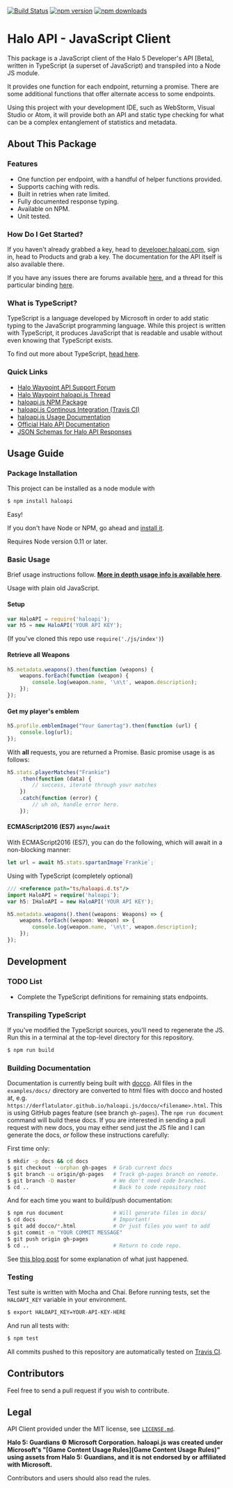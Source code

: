 [![Build Status](https://travis-ci.org/DerFlatulator/haloapi.js.svg)][ci-server]
[![npm version](https://badge.fury.io/js/haloapi.svg)][npm-package] 
[![npm downloads](https://img.shields.io/npm/dt/haloapi.svg)][npm-package]

# Halo API  - JavaScript Client

This package is a JavaScript client of the Halo 5 Developer's API [Beta], written in TypeScript (a superset of JavaScript) and transpiled into a Node JS module. 

It provides one function for each endpoint, returning a promise. There are some additional functions that offer alternate access to some endpoints. 

Using this project with your development IDE, such as WebStorm, Visual Studio or Atom, it will provide both an API and static type checking for what can be a complex entanglement of statistics and metadata.

## About This Package

### Features

- One function per endpoint, with a handful of helper functions provided.
- Supports caching with redis. 
- Built in retries when rate limited. 
- Fully documented response typing.
- Available on NPM.
- Unit tested.

### How Do I Get Started?

If you haven't already grabbed a key, head to [developer.haloapi.com][developer-haloapi], sign in, head to Products and grab a key. The documentation for the API itself is also available there. 

If you have any issues there are forums available [here][waypoint-api-support], and a thread for this particular binding [here][waypoint-thread].

### What is TypeScript?

TypeScript is a language developed by Microsoft in order to add static typing to the JavaScript programming language. While this project is written with TypeScript, it produces JavaScript that is readable and usable without even knowing that TypeScript exists.

To find out more about TypeScript, [head here](http://www.typescriptlang.org/).

### Quick Links

- [Halo Waypoint API Support Forum][waypoint-api-support]
- [Halo Waypoint haloapi.js Thread][waypoint-thread]
- [haloapi.js NPM Package][npm-package]
- [haloapi.js Continous Integration (Travis CI)][ci-server]
- [haloapi.js Usage Documentation][usage-docs]
- [Official Halo API Documentation][developer-haloapi]
- [JSON Schemas for Halo API Responses][json-schemas]

## Usage Guide

### Package Installation 

This project can be installed as a node module with

```bash
$ npm install haloapi
```

Easy!

If you don't have Node or NPM, go ahead and [install it](https://nodejs.org/en/download/).

Requires Node version 0.11 or later.

### Basic Usage

Brief usage instructions follow. **[More in depth usage info is available here][usage-docs]**.

Usage with plain old JavaScript.

#### Setup

```javascript
var HaloAPI = require('haloapi'); 
var h5 = new HaloAPI('YOUR API KEY');
```

(If you've cloned this repo use `require('./js/index')`)

#### Retrieve all Weapons

```javascript
h5.metadata.weapons().then(function (weapons) {
    weapons.forEach(function (weapon) {
        console.log(weapon.name, '\n\t', weapon.description);
    });
});
```

#### Get my player's emblem

```javascript
h5.profile.emblemImage("Your Gamertag").then(function (url) { 
    console.log(url); 
});
```

With **all** requests, you are returned a Promise. Basic promise usage is as follows:

```javascript
h5.stats.playerMatches("Frankie")
    .then(function (data) {
        // success, iterate through your matches
    })
    .catch(function (error) {  
        // uh oh, handle error here.
    });
```

#### ECMAScript2016 (ES7) `async`/`await`

With ECMAScript2016 (ES7), you can do the following, which will await in a non-blocking manner:

```javascript
let url = await h5.stats.spartanImage`Frankie`;    
```

Using with TypeScript (completely optional)

```typescript    
/// <reference path="ts/haloapi.d.ts"/>
import HaloAPI = require('haloapi');
var h5: IHaloAPI = new HaloAPI('YOUR API KEY');

h5.metadata.weapons().then((weapons: Weapons) => {
    weapons.forEach((weapon: Weapon) => {
        console.log(weapon.name, '\n\t', weapon.description);
    });
});
```

## Development

### TODO List
- Complete the TypeScript definitions for remaining stats endpoints.

### Transpiling TypeScript

If you've modified the TypeScript sources, you'll need to regenerate the JS. Run this in a terminal at the top-level directory for this repository.

```bash
$ npm run build  
```

### Building Documentation

Documentation is currently being built with [docco](https://jashkenas.github.io/docco/). All files in the `examples/docs/` directory are converted to html files with docco and hosted at, e.g. `https://derflatulator.github.io/haloapi.js/docco/<filename>.html`. This is using GitHub pages feature (see branch `gh-pages`). The `npm run document` command will build these docs. If you are interested in sending a pull request with new docs, you may either send just the JS file and I can generate the docs, *or* follow these instructions carefully:

First time only:

```bash
$ mkdir -p docs && cd docs
$ git checkout --orphan gh-pages  # Grab current docs
$ git branch -u origin/gh-pages   # Track gh-pages branch on remote.
$ git branch -D master            # We don't need code branches.
$ cd ..                           # Back to code repository root
```

And for each time you want to build/push documentation:

```bash
$ npm run document                # Will generate files in docs/
$ cd docs                         # Important! 
$ git add docco/*.html            # Or just files you want to add
$ git commit -m "YOUR COMMIT MESSAGE"
$ git push origin gh-pages
$ cd ..                           # Return to code repo.
```

See [this blog post](https://srackham.wordpress.com/2014/12/14/publishing-a-project-website-to-github-pages/) for some explanation of what just happened. 

### Testing

Test suite is written with Mocha and Chai. Before running tests, set the `HALOAPI_KEY` variable in your environment.

```bash
$ export HALOAPI_KEY=YOUR-API-KEY-HERE
```

And run all tests with:

```bash
$ npm test 
```

All commits pushed to this repository are automatically tested on [Travis CI][ci-server].

## Contributors

Feel free to send a pull request if you wish to contribute.

## Legal 

API Client provided under the MIT license, see [`LICENSE.md`](https://github.com/DerFlatulator/haloapi.js/blob/master/LICENSE.md). 

**Halo 5: Guardians © Microsoft Corporation. haloapi.js was created under Microsoft's "[Game Content Usage Rules](Game Content Usage Rules)" using assets from Halo 5: Guardians, and it is not endorsed by or affiliated with Microsoft.**

Contributors and users should also read the rules. 

[waypoint-api-support]: https://www.halowaypoint.com/en-us/forums/01b3ca58f06c4bd4ad074d8794d2cf86/topics
[waypoint-thread]: https://www.halowaypoint.com/en-us/forums/01b3ca58f06c4bd4ad074d8794d2cf86/topics/binding-javascript-node-js-module/bc2b9b9a-cef3-4394-b56e-523eb68aa9e6/posts
[npm-package]: https://www.npmjs.com/package/haloapi
[ci-server]: https://travis-ci.org/DerFlatulator/haloapi.js
[usage-docs]: https://derflatulator.github.io/haloapi.js/docco/haloapi.html
[developer-haloapi]: https://developer.haloapi.com/
[json-schemas]: https://github.com/DerFlatulator/haloapi-schema
